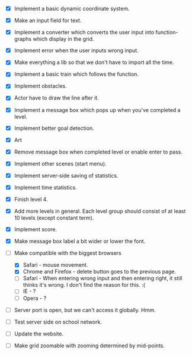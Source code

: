 - [x] Implement a basic dynamic coordinate system.
- [x] Make an input field for text.
- [x] Implement a converter which converts the user input into function-graphs which display in the grid.
- [x] Implement error when the user inputs wrong input.
- [x] Make everything a lib so that we don't have to import all the time.
- [x] Implement a basic train which follows the function.
- [x] Implement obstacles.
- [x] Actor have to draw the line after it.
- [x] Implement a message box which pops up when you've completed a level.
- [x] Implement better goal detection.
- [x] Art
- [x] Remove message box when completed level or enable enter to pass.
- [x] Implement other scenes (start menu).
- [x] Implement server-side saving of statistics. 
- [x] Implement time statistics.
- [x] Finish level 4.
- [x] Add more levels in general. Each level group should consist of at least 10 levels (except constant term).  
- [x] Implement score.
- [x] Make message box label a bit wider or lower the font.

- [ ] Make compatible with the biggest browsers
    - [x] Safari - mouse movement.
    - [x] Chrome and Firefox - delete button goes to the previous page.
    - [ ] Safari - When entering wrong input and then entering right, it still thinks it's wrong. I don't find the reason for this. :(
    - [ ] IE - ?
    - [ ] Opera - ?
    
- [ ] Server port is open, but we can't access it globally. Hmm.
- [ ] Test server side on school network.
- [ ] Update the website.

- [ ] Make grid zoomable with zooming determined by mid-points.
